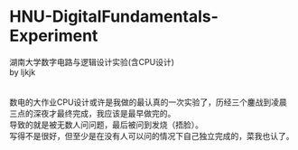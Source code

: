 # HNU-DigitalFundamentals-Experiment
湖南大学数字电路与逻辑设计实验(含CPU设计)
<br />
by ljkjk
<br />
<br />
<br />
数电的大作业CPU设计或许是我做的最认真的一次实验了，历经三个鏖战到凌晨三点的深夜才最终完成，我应该是最早做完的。
<br />
导致的就是被无数人问问题，最后被问到发烧（捂脸）。
<br />
写得不是很好，但至少是在没有人可以问的情况下自己独立完成的，菜我也认了。
